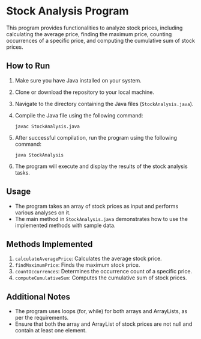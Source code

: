 # Stock Analysis Program

This program provides functionalities to analyze stock prices, including calculating the average price, finding the maximum price, counting occurrences of a specific price, and computing the cumulative sum of stock prices.

## How to Run

1. Make sure you have Java installed on your system.
2. Clone or download the repository to your local machine.
3. Navigate to the directory containing the Java files (`StockAnalysis.java`).
4. Compile the Java file using the following command:

    ```
    javac StockAnalysis.java
    ```

5. After successful compilation, run the program using the following command:

    ```
    java StockAnalysis
    ```

6. The program will execute and display the results of the stock analysis tasks.

## Usage

- The program takes an array of stock prices as input and performs various analyses on it.
- The main method in `StockAnalysis.java` demonstrates how to use the implemented methods with sample data.

## Methods Implemented

1. `calculateAveragePrice`: Calculates the average stock price.
2. `findMaximumPrice`: Finds the maximum stock price.
3. `countOccurrences`: Determines the occurrence count of a specific price.
4. `computeCumulativeSum`: Computes the cumulative sum of stock prices.

## Additional Notes

- The program uses loops (for, while) for both arrays and ArrayLists, as per the requirements.
- Ensure that both the array and ArrayList of stock prices are not null and contain at least one element.

